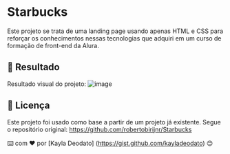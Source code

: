 # Starbucks

Este projeto se trata de uma landing page usando apenas HTML e CSS para reforçar os conhecimentos nessas tecnologias que adquiri em um curso de formação de front-end da Alura.

## 🚀 Resultado

Resultado visual do projeto:
![image](https://user-images.githubusercontent.com/13575694/136295450-5b571d21-b0bd-46cd-a822-7363a06b8d75.png)

## 📄 Licença

Este projeto foi usado como base a partir de um projeto já existente. 
Segue o repositório original: https://github.com/robertobirijnr/Starbucks

⌨️ com ❤️ por [Kayla Deodato] (https://gist.github.com/kayladeodato) 😊
